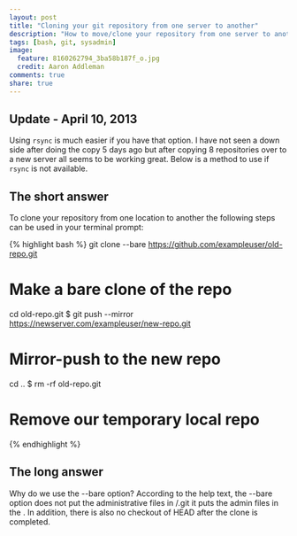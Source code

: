 ```yaml
---
layout: post
title: "Cloning your git repository from one server to another"
description: "How to move/clone your repository from one server to another and some small background information of why to use the --bare option (really its here for my note taking)."
tags: [bash, git, sysadmin]
image:
  feature: 8160262794_3ba58b187f_o.jpg
  credit: Aaron Addleman
comments: true
share: true
---
```


## Update - April 10, 2013

Using `rsync` is much easier if you have that option. I have not seen a down side after doing the copy 5 days ago but after copying 8 repositories over to a new server all seems to be working great. Below is a method to use if `rsync` is not available.

## The short answer

To clone your repository from one location to another the following steps can be used in your terminal prompt:

{% highlight bash %}
git clone --bare https://github.com/exampleuser/old-repo.git
# Make a bare clone of the repo

cd old-repo.git
$ git push --mirror https://newserver.com/exampleuser/new-repo.git
# Mirror-push to the new repo

cd ..
$ rm -rf old-repo.git
# Remove our temporary local repo
{% endhighlight %}
    
## The long answer

Why do we use the --bare option? According to the help text, the --bare option does not put the administrative files in <directory>/.git it puts the admin files in the <directory>. In addition, there is also no checkout of HEAD after the clone is completed.
